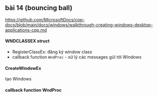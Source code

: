 ## bài 14 (bouncing ball)

https://github.com/MicrosoftDocs/cpp-docs/blob/main/docs/windows/walkthrough-creating-windows-desktop-applications-cpp.md

#### WNDCLASSEX struct 
- RegisterClassEx: đăng ký window class
- callback function `WndProc` - xử lý các messages gửi tới Windows  

#### CreateWindowEx
tạo Windows 

#### callback function WndProc
